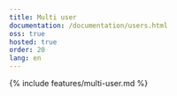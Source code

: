 ```yaml
---
title: Multi user
documentation: /documentation/users.html
oss: true
hosted: true
order: 20
lang: en
---
```


{% include features/multi-user.md %}

